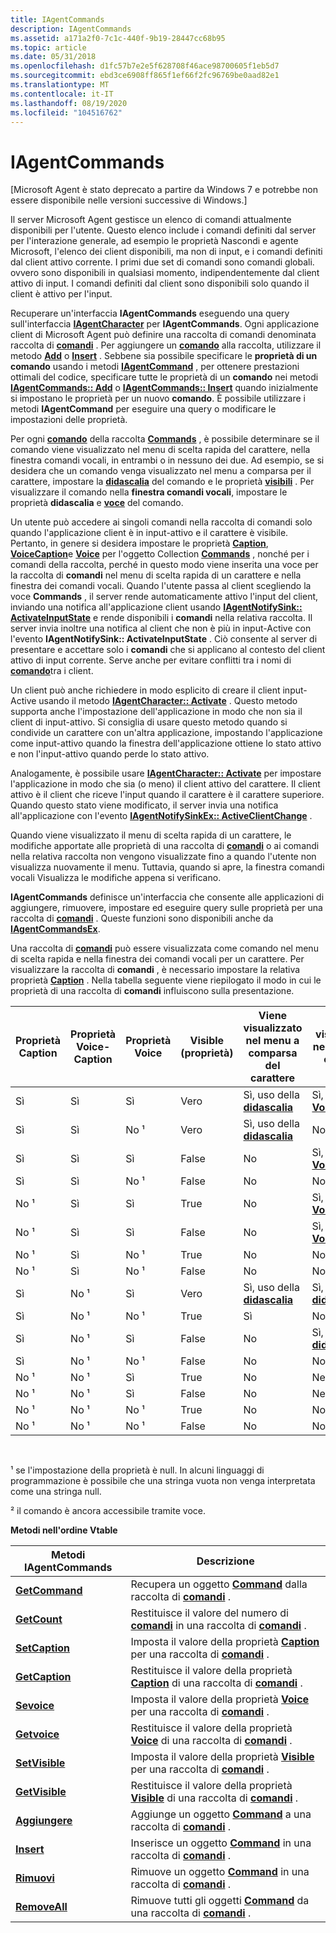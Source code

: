 ```yaml
---
title: IAgentCommands
description: IAgentCommands
ms.assetid: a171a2f0-7c1c-440f-9b19-28447cc68b95
ms.topic: article
ms.date: 05/31/2018
ms.openlocfilehash: d1fc57b7e2e5f628708f46ace98700605f1eb5d7
ms.sourcegitcommit: ebd3ce6908ff865f1ef66f2fc96769be0aad82e1
ms.translationtype: MT
ms.contentlocale: it-IT
ms.lasthandoff: 08/19/2020
ms.locfileid: "104516762"
---
```

# <a name="iagentcommands"></a>IAgentCommands

\[Microsoft Agent è stato deprecato a partire da Windows 7 e potrebbe non essere disponibile nelle versioni successive di Windows.\]

Il server Microsoft Agent gestisce un elenco di comandi attualmente disponibili per l'utente. Questo elenco include i comandi definiti dal server per l'interazione generale, ad esempio le proprietà Nascondi e agente Microsoft, l'elenco dei client disponibili, ma non di input, e i comandi definiti dal client attivo corrente. I primi due set di comandi sono comandi globali. ovvero sono disponibili in qualsiasi momento, indipendentemente dal client attivo di input. I comandi definiti dal client sono disponibili solo quando il client è attivo per l'input.

Recuperare un'interfaccia **IAgentCommands** eseguendo una query sull'interfaccia [**IAgentCharacter**](https://www.bing.com/search?q=**IAgentCharacter**) per **IAgentCommands**. Ogni applicazione client di Microsoft Agent può definire una raccolta di comandi denominata raccolta di [**comandi**](/windows/desktop/lwef/the-commands-collection-object) . Per aggiungere un [**comando**](/windows/desktop/lwef/the-command-object) alla raccolta, utilizzare il metodo [**Add**](add-method.md) o [**Insert**](insert-method.md) . Sebbene sia possibile specificare le **proprietà di un comando** usando i metodi [**IAgentCommand**](iagentcommand.md) , per ottenere prestazioni ottimali del codice, specificare tutte le proprietà di un **comando** nei metodi [**IAgentCommands:: Add**](iagentcommands--add.md) o [**IAgentCommands:: Insert**](iagentcommands--insert.md) quando inizialmente si impostano le proprietà per un nuovo **comando**. È possibile utilizzare i metodi **IAgentCommand** per eseguire una query o modificare le impostazioni delle proprietà.

Per ogni [**comando**](/windows/desktop/lwef/the-command-object) della raccolta [**Commands**](/windows/desktop/lwef/the-commands-collection-object) , è possibile determinare se il comando viene visualizzato nel menu di scelta rapida del carattere, nella finestra comandi vocali, in entrambi o in nessuno dei due. Ad esempio, se si desidera che un comando venga visualizzato nel menu a comparsa per il carattere, impostare la [**didascalia**](caption-property.md) del comando e le proprietà [**visibili**](visible-property.md) . Per visualizzare il comando nella **finestra comandi vocali**, impostare le proprietà **didascalia** e [**voce**](voice-property.md) del comando.

Un utente può accedere ai singoli comandi nella raccolta di comandi solo quando l'applicazione client è in input-attivo e il carattere è visibile. Pertanto, in genere si desidera impostare le proprietà [**Caption**](caption-property.md), [**VoiceCaption**](voicecaption-property.md)e [**Voice**](voice-property.md) per l'oggetto Collection [**Commands**](/windows/desktop/lwef/the-commands-collection-object) , nonché per i comandi della raccolta, perché in questo modo viene inserita una voce per la raccolta di **comandi** nel menu di scelta rapida di un carattere e nella finestra dei comandi vocali. Quando l'utente passa al client scegliendo la voce **Commands** , il server rende automaticamente attivo l'input del client, inviando una notifica all'applicazione client usando [**IAgentNotifySink:: ActivateInputState**](https://www.bing.com/search?q=**IAgentNotifySink::ActivateInputState**) e rende disponibili i **comandi** nella relativa raccolta. Il server invia inoltre una notifica al client che non è più in input-Active con l'evento **IAgentNotifySink:: ActivateInputState** . Ciò consente al server di presentare e accettare solo i **comandi** che si applicano al contesto del client attivo di input corrente. Serve anche per evitare conflitti tra i nomi di [**comando**](/windows/desktop/lwef/the-command-object)tra i client.

Un client può anche richiedere in modo esplicito di creare il client input-Active usando il metodo [**IAgentCharacter:: Activate**](iagentcharacter--activate.md) . Questo metodo supporta anche l'impostazione dell'applicazione in modo che non sia il client di input-attivo. Si consiglia di usare questo metodo quando si condivide un carattere con un'altra applicazione, impostando l'applicazione come input-attivo quando la finestra dell'applicazione ottiene lo stato attivo e non l'input-attivo quando perde lo stato attivo.

Analogamente, è possibile usare [**IAgentCharacter:: Activate**](iagentcharacter--activate.md) per impostare l'applicazione in modo che sia (o meno) il client attivo del carattere. Il client attivo è il client che riceve l'input quando il carattere è il carattere superiore. Quando questo stato viene modificato, il server invia una notifica all'applicazione con l'evento [**IAgentNotifySinkEx:: ActiveClientChange**](iagentnotifysinkex--activeclientchange.md) .

Quando viene visualizzato il menu di scelta rapida di un carattere, le modifiche apportate alle proprietà di una raccolta di [**comandi**](/windows/desktop/lwef/the-commands-collection-object) o ai comandi nella relativa raccolta non vengono visualizzate fino a quando l'utente non visualizza nuovamente il menu. Tuttavia, quando si apre, la finestra comandi vocali Visualizza le modifiche appena si verificano.

**IAgentCommands** definisce un'interfaccia che consente alle applicazioni di aggiungere, rimuovere, impostare ed eseguire query sulle proprietà per una raccolta di [**comandi**](/windows/desktop/lwef/the-commands-collection-object) . Queste funzioni sono disponibili anche da [**IAgentCommandsEx**](iagentcommandsex.md).

Una raccolta di [**comandi**](/windows/desktop/lwef/the-commands-collection-object) può essere visualizzata come comando nel menu di scelta rapida e nella finestra dei comandi vocali per un carattere. Per visualizzare la raccolta di **comandi** , è necessario impostare la relativa proprietà [**Caption**](caption-property.md) . Nella tabella seguente viene riepilogato il modo in cui le proprietà di una raccolta di **comandi** influiscono sulla presentazione.



| Proprietà Caption | Proprietà Voice-Caption | Proprietà Voice | Visible (proprietà) | Viene visualizzato nel menu a comparsa del carattere             | Viene visualizzato nella finestra comandi vocali                         |
|------------------|------------------------|----------------|------------------|------------------------------------------------|----------------------------------------------------------|
| Sì              | Sì                    | Sì            | Vero             | Sì, uso della [ **didascalia**](caption-property.md) | Sì, uso di [ **VoiceCaption**](voicecaption-property.md) |
| Sì              | Sì                    | No ¹            | Vero             | Sì, uso della [ **didascalia**](caption-property.md) | No                                                       |
| Sì              | Sì                    | Sì            | False            | No                                             | Sì, uso di [ **VoiceCaption**](voicecaption-property.md) |
| Sì              | Sì                    | No ¹            | False            | No                                             | No                                                       |
| No ¹              | Sì                    | Sì            | True             | No                                             | Sì, uso di [ **VoiceCaption**](voicecaption-property.md) |
| No ¹              | Sì                    | Sì            | False            | No                                             | Sì, uso di [ **VoiceCaption**](voicecaption-property.md) |
| No ¹              | Sì                    | No ¹            | True             | No                                             | No                                                       |
| No ¹              | Sì                    | No ¹            | False            | No                                             | No                                                       |
| Sì              | No ¹                    | Sì            | Vero             | Sì, uso della [ **didascalia**](caption-property.md) | Sì, uso della [ **didascalia**](caption-property.md)           |
| Sì              | No ¹                    | No ¹            | True             | Sì                                            | No                                                       |
| Sì              | No ¹                    | Sì            | False            | No                                             | Sì, uso della [ **didascalia**](caption-property.md)           |
| Sì              | No ¹                    | No ¹            | False            | No                                             | No                                                       |
| No ¹              | No ¹                    | Sì            | True             | No                                             | Nessun ²                                                      |
| No ¹              | No ¹                    | Sì            | False            | No                                             | Nessun ²                                                      |
| No ¹              | No ¹                    | No ¹            | True             | No                                             | No                                                       |
| No ¹              | No ¹                    | No ¹            | False            | No                                             | No                                                       |



 

¹ se l'impostazione della proprietà è null. In alcuni linguaggi di programmazione è possibile che una stringa vuota non venga interpretata come una stringa null.

² il comando è ancora accessibile tramite voce.

**Metodi nell'ordine Vtable**



| Metodi IAgentCommands                           | Descrizione                                                                                                                      |
|--------------------------------------------------|----------------------------------------------------------------------------------------------------------------------------------|
| [**GetCommand**](iagentcommands--getcommand.md) | Recupera un oggetto [**Command**](/windows/desktop/lwef/the-command-object) dalla raccolta di [**comandi**](/windows/desktop/lwef/the-commands-collection-object) .              |
| [**GetCount**](iagentcommands--getcount.md)     | Restituisce il valore del numero di [**comandi**](/windows/desktop/lwef/the-command-object) in una raccolta di [**comandi**](/windows/desktop/lwef/the-commands-collection-object) . |
| [**SetCaption**](iagentcommands--setcaption.md) | Imposta il valore della proprietà [**Caption**](caption-property.md) per una raccolta di [**comandi**](/windows/desktop/lwef/the-commands-collection-object) .    |
| [**GetCaption**](iagentcommands--getcaption.md) | Restituisce il valore della proprietà [**Caption**](caption-property.md) di una raccolta di [**comandi**](/windows/desktop/lwef/the-commands-collection-object) .  |
| [**Sevoice**](iagentcommands--setvoice.md)     | Imposta il valore della proprietà [**Voice**](voice-property.md) per una raccolta di [**comandi**](/windows/desktop/lwef/the-commands-collection-object) .        |
| [**Getvoice**](iagentcommands--getvoice.md)     | Restituisce il valore della proprietà [**Voice**](voice-property.md) di una raccolta di [**comandi**](/windows/desktop/lwef/the-commands-collection-object) .      |
| [**SetVisible**](iagentcommands--setvisible.md) | Imposta il valore della proprietà [**Visible**](visible-property.md) per una raccolta di [**comandi**](/windows/desktop/lwef/the-commands-collection-object) .    |
| [**GetVisible**](iagentcommands--getvisible.md) | Restituisce il valore della proprietà [**Visible**](visible-property.md) di una raccolta di [**comandi**](/windows/desktop/lwef/the-commands-collection-object) .  |
| [**Aggiungere**](iagentcommands--add.md)               | Aggiunge un oggetto [**Command**](/windows/desktop/lwef/the-command-object) a una raccolta di [**comandi**](/windows/desktop/lwef/the-commands-collection-object) .                       |
| [**Insert**](iagentcommands--insert.md)         | Inserisce un oggetto [**Command**](/windows/desktop/lwef/the-command-object) in una raccolta di [**comandi**](/windows/desktop/lwef/the-commands-collection-object) .                    |
| [**Rimuovi**](iagentcommands--remove.md)         | Rimuove un oggetto [**Command**](/windows/desktop/lwef/the-command-object) in una raccolta di [**comandi**](/windows/desktop/lwef/the-commands-collection-object) .                    |
| [**RemoveAll**](iagentcommands--removeall.md)   | Rimuove tutti gli oggetti [**Command**](/windows/desktop/lwef/the-command-object) da una raccolta di [**comandi**](/windows/desktop/lwef/the-commands-collection-object) .               |



 

 

 